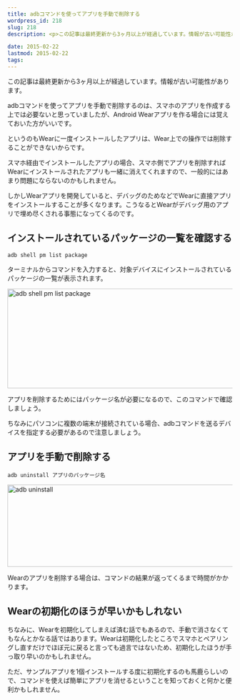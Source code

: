 ```yaml
---
title: adbコマンドを使ってアプリを手動で削除する
wordpress_id: 218
slug: 218
description: <p>この記事は最終更新から3ヶ月以上が経過しています。情報が古い可能性があります。adbコマンドを使ってアプリを手動で削除するのは、スマホのアプリを作成する上では必要ないと思っていましたが、Android Wearアプリを作 [&hellip;]</p>

date: 2015-02-22
lastmod: 2015-02-22
tags: 
---
```


<div id="wppda_alert">この記事は最終更新から3ヶ月以上が経過しています。情報が古い可能性があります。</div><p>adbコマンドを使ってアプリを手動で削除するのは、スマホのアプリを作成する上では必要ないと思っていましたが、Android Wearアプリを作る場合には覚えておいた方がいいです。</p>
<p>というのもWearに一度インストールしたアプリは、Wear上での操作では削除することができないからです。</p>
<p>スマホ経由でインストールしたアプリの場合、スマホ側でアプリを削除すればWearにインストールされたアプリも一緒に消えてくれますので、一般的にはあまり問題にならないのかもしれません。</p>
<p>しかしWearアプリを開発していると、デバッグのためなどでWearに直接アプリをインストールすることが多くなります。こうなるとWearがデバッグ用のアプリで埋め尽くされる事態になってくるのです。</p>
<h2>インストールされているパッケージの一覧を確認する</h2>
<p><code>adb shell pm list package</code></p>
<p>ターミナルからコマンドを入力すると、対象デバイスにインストールされているパッケージの一覧が表示されます。</p>
<p><img src="https://android.gcreate.jp/wp-content/uploads/2015/02/adb-shell-pm-list-package.jpg" alt="adb shell pm list package" title="adb shell pm list package.jpg" border="0" width="528" height="223" /></p>
<p>アプリを削除するためにはパッケージ名が必要になるので、このコマンドで確認しましょう。</p>
<p>ちなみにパソコンに複数の端末が接続されている場合、adbコマンドを送るデバイスを指定する必要があるので注意しましょう。</p>
<h2>アプリを手動で削除する</h2>
<p><code>adb uninstall アプリのパッケージ名</code></p>
<p><img src="https://android.gcreate.jp/wp-content/uploads/2015/02/adb-uninstall.jpg" alt="adb uninstall" title="adb uninstall.jpg" border="0" width="600" height="184" /></p>
<p>Wearのアプリを削除する場合は、コマンドの結果が返ってくるまで時間がかかります。</p>
<h2>Wearの初期化のほうが早いかもしれない</h2>
<p>ちなみに、Wearを初期化してしまえば済む話でもあるので、手動で消さなくてもなんとかなる話ではあります。Wearは初期化したところでスマホとペアリングし直すだけでほぼ元に戻ると言っても過言ではないため、初期化したほうが手っ取り早いのかもしれません。</p>
<p>ただ、サンプルアプリを1個インストールする度に初期化するのも馬鹿らしいので、コマンドを使えば簡単にアプリを消せるということを知っておくと何かと便利かもしれません。</p>

  